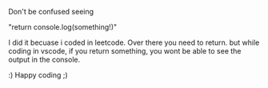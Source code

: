 Don't be confused seeing 

"return console.log(something!)"

I did it becuase i coded in leetcode. Over there you need to return. but while 
coding in vscode, if you return something, you wont be able to see the output in 
the console.

:)
Happy coding ;)

